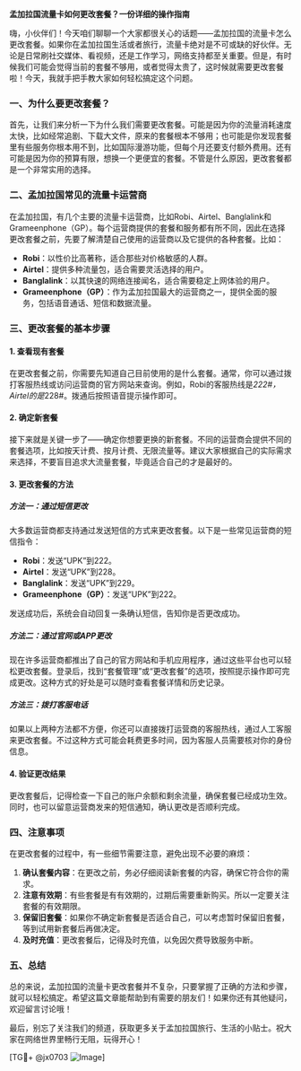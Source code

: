 **孟加拉国流量卡如何更改套餐？一份详细的操作指南**

嗨，小伙伴们！今天咱们聊聊一个大家都很关心的话题——孟加拉国的流量卡怎么更改套餐。如果你在孟加拉国生活或者旅行，流量卡绝对是不可或缺的好伙伴。无论是日常刷社交媒体、看视频，还是工作学习，网络支持都至关重要。但是，有时候我们可能会觉得当前的套餐不够用，或者觉得太贵了，这时候就需要更改套餐啦！今天，我就手把手教大家如何轻松搞定这个问题。

### 一、为什么要更改套餐？

首先，让我们来分析一下为什么我们需要更改套餐。可能是因为你的流量消耗速度太快，比如经常追剧、下载大文件，原来的套餐根本不够用；也可能是你发现套餐里有些服务你根本用不到，比如国际漫游功能，但每个月还要支付额外费用。还有可能是因为你的预算有限，想换一个更便宜的套餐。不管是什么原因，更改套餐都是一个非常实用的选择。

### 二、孟加拉国常见的流量卡运营商

在孟加拉国，有几个主要的流量卡运营商，比如Robi、Airtel、Banglalink和Grameenphone（GP）。每个运营商提供的套餐和服务都有所不同，因此在选择更改套餐之前，先要了解清楚自己使用的运营商以及它提供的各种套餐。比如：

- **Robi**：以性价比高著称，适合那些对价格敏感的人群。
- **Airtel**：提供多种流量包，适合需要灵活选择的用户。
- **Banglalink**：以其快速的网络连接闻名，适合需要稳定上网体验的用户。
- **Grameenphone（GP）**：作为孟加拉国最大的运营商之一，提供全面的服务，包括语音通话、短信和数据流量。

### 三、更改套餐的基本步骤

#### 1. 查看现有套餐

在更改套餐之前，你需要先知道自己目前使用的是什么套餐。通常，你可以通过拨打客服热线或访问运营商的官方网站来查询。例如，Robi的客服热线是*222#，Airtel的是*228#。拨通后按照语音提示操作即可。

#### 2. 确定新套餐

接下来就是关键一步了——确定你想要更换的新套餐。不同的运营商会提供不同的套餐选项，比如按天计费、按月计费、无限流量等。建议大家根据自己的实际需求来选择，不要盲目追求大流量套餐，毕竟适合自己的才是最好的。

#### 3. 更改套餐的方法

##### 方法一：通过短信更改

大多数运营商都支持通过发送短信的方式来更改套餐。以下是一些常见运营商的短信指令：

- **Robi**：发送“UPK”到222。
- **Airtel**：发送“UPK”到228。
- **Banglalink**：发送“UPK”到229。
- **Grameenphone（GP）**：发送“UPK”到222。

发送成功后，系统会自动回复一条确认短信，告知你是否更改成功。

##### 方法二：通过官网或APP更改

现在许多运营商都推出了自己的官方网站和手机应用程序，通过这些平台也可以轻松更改套餐。登录后，找到“套餐管理”或“更改套餐”的选项，按照提示操作即可完成更改。这种方式的好处是可以随时查看套餐详情和历史记录。

##### 方法三：拨打客服电话

如果以上两种方法都不方便，你还可以直接拨打运营商的客服热线，通过人工客服来更改套餐。不过这种方式可能会耗费更多时间，因为客服人员需要核对你的身份信息。

#### 4. 验证更改结果

更改套餐后，记得检查一下自己的账户余额和剩余流量，确保套餐已经成功生效。同时，也可以留意运营商发来的短信通知，确认更改是否顺利完成。

### 四、注意事项

在更改套餐的过程中，有一些细节需要注意，避免出现不必要的麻烦：

1. **确认套餐内容**：在更改之前，务必仔细阅读新套餐的内容，确保它符合你的需求。
2. **注意有效期**：有些套餐是有有效期的，过期后需要重新购买。所以一定要关注套餐的有效期限。
3. **保留旧套餐**：如果你不确定新套餐是否适合自己，可以考虑暂时保留旧套餐，等到试用新套餐后再做决定。
4. **及时充值**：更改套餐后，记得及时充值，以免因欠费导致服务中断。

### 五、总结

总的来说，孟加拉国的流量卡更改套餐并不复杂，只要掌握了正确的方法和步骤，就可以轻松搞定。希望这篇文章能帮助到有需要的朋友们！如果你还有其他疑问，欢迎留言讨论哦！

最后，别忘了关注我们的频道，获取更多关于孟加拉国旅行、生活的小贴士。祝大家在网络世界里畅行无阻，玩得开心！

[TG💪+ @jx0703 ![Image](https://github.com/user-attachments/assets/dbca1d08-cadb-493c-b0ec-ad6f7a83f270)]